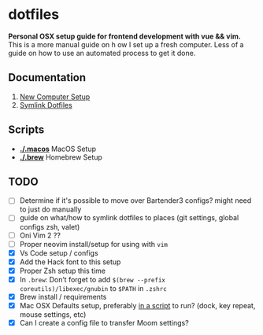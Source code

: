 # dotfiles
**Personal OSX setup guide for frontend development with vue &amp;&amp; vim.** This is a more manual guide on h
ow I set up a fresh computer. Less of a guide on how to use an automated process to get it done.




## Documentation

1. [New Computer Setup](./NewComputer.md)
2. [Symlink Dotfiles](./SymlinkDotfiles.md)

## Scripts

- [**./.macos**](./.macos) MacOS Setup
- [**./.brew**](./.brew) Homebrew Setup

## TODO

- [ ] Determine if it's possible to move over Bartender3 configs? might need to just do manually
- [ ] guide on what/how to symlink dotfiles to places (git settings, global configs zsh, valet)
- [ ] Oni Vim 2 ??
- [ ] Proper neovim install/setup for using with `vim`
- [x] Vs Code setup / configs 
- [x] Add the Hack font to this setup
- [x] Proper Zsh setup this time
- [x] In `.brew`: Don’t forget to add `$(brew --prefix coreutils)/libexec/gnubin` to `$PATH` in `.zshrc`
- [x] Brew install / requirements
- [x] Mac OSX Defaults setup, preferably [in a script](https://github.com/mathiasbynens/dotfiles/blob/master/.macos) to run? (dock, key repeat, mouse settings, etc)
- [x] Can I create a config file to transfer Moom settings?
